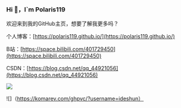 ### Hi 👋，I`m Polaris119

欢迎来到我的GitHub主页，想要了解我更多吗？

个人博客：[https://polaris119.github.io/](https://polaris119.github.io/)

B站：[https://space.bilibili.com/401729450](https://space.bilibili.com/401729450)

CSDN：[https://blog.csdn.net/qq_44921056](https://blog.csdn.net/qq_44921056)

![](https://github-readme-stats.vercel.app/api?username=Polaris119)

![]（https://komarev.com/ghpvc/?username=ideshun）

